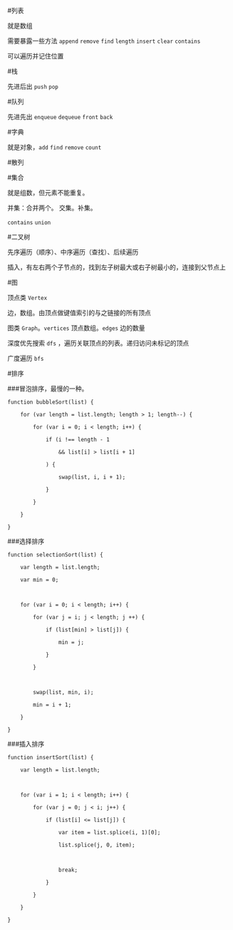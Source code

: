 #列表

就是数组

需要暴露一些方法 `append` `remove` `find` `length` `insert` `clear` `contains` 

可以遍历并记住位置



#栈

先进后出 `push` `pop` 



#队列

先进先出 `enqueue` `dequeue` `front` `back`



#字典

就是对象，`add` `find` `remove` `count` 



#散列



#集合

就是组数，但元素不能重复。

并集：合并两个。 交集。补集。

`contains` `union`



#二叉树

先序遍历（顺序）、中序遍历（查找）、后续遍历

插入，有左右两个子节点的，找到左子树最大或右子树最小的，连接到父节点上



#图

顶点类 `Vertex`

边，数组。由顶点做键值索引的与之链接的所有顶点

图类 `Graph`。`vertices` 顶点数组。`edges` 边的数量

深度优先搜索 `dfs` ，遍历关联顶点的列表。递归访问未标记的顶点

广度遍历 `bfs` 



#排序

###冒泡排序，最慢的一种。

    function bubbleSort(list) {

	    for (var length = list.length; length > 1; length--) {

		    for (var i = 0; i < length; i++) {

			    if (i !== length - 1

				    && list[i] > list[i + 1]

			    ) {

				    swap(list, i, i + 1);

			    }

		    }

	    }

    }

###选择排序

    function selectionSort(list) {

        var length = list.length;

        var min = 0;



        for (var i = 0; i < length; i++) {

            for (var j = i; j < length; j ++) {

                if (list[min] > list[j]) {

                    min = j;

                }

            }

            

            swap(list, min, i);

            min = i + 1;

        }

    }



###插入排序

    function insertSort(list) {

    	var length = list.length;

    

    	for (var i = 1; i < length; i++) {

    		for (var j = 0; j < i; j++) {

    			if (list[i] <= list[j]) {

    				var item = list.splice(i, 1)[0];

    				list.splice(j, 0, item);

    

    				break;

    			}

    		}

    	}

    }

